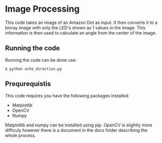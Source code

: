 # Image Processing

This code takes an image of an Amazon Dot as input. It then converts it to a binray image with only the LED's shown as 1 values in the image. This information is then used to calculate an angle from the center of the image.

## Running the code

Running the code can be done use:

```
$ python echo_direction.py
```

## Prequrequistis

This code requires you have the following packages installed:

* Matplotlib
* OpenCV
* Numpy

Matplotlib and numpy can be installed using pip. OpenCV is slightly more difficuly however there is a document in the docs folder describing the whole process.